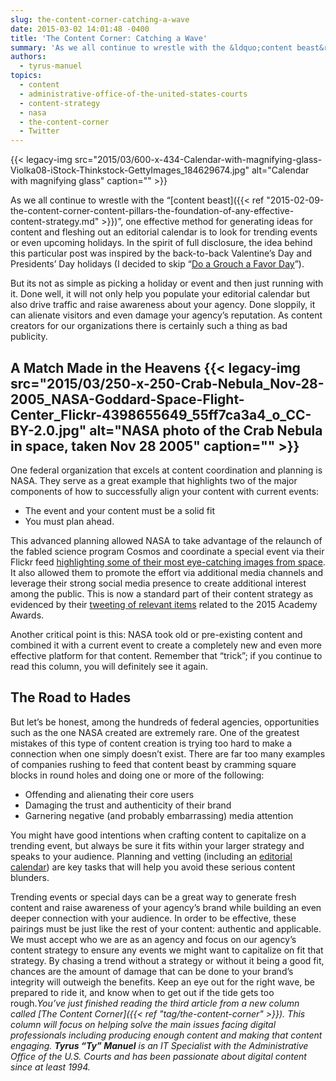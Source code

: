 ```yaml
---
slug: the-content-corner-catching-a-wave
date: 2015-03-02 14:01:48 -0400
title: 'The Content Corner: Catching a Wave'
summary: 'As we all continue to wrestle with the &ldquo;content beast&rdquo;, one effective method for generating ideas for content and fleshing out an editorial calendar is to look for trending events or even upcoming holidays. In the spirit of full disclosure, the idea behind this particular post was inspired by the back-to-back Valentine’s Day and Presidents’'
authors:
  - tyrus-manuel
topics:
  - content
  - administrative-office-of-the-united-states-courts
  - content-strategy
  - nasa
  - the-content-corner
  - Twitter
---
```


{{< legacy-img src="2015/03/600-x-434-Calendar-with-magnifying-glass-Violka08-iStock-Thinkstock-GettyImages_184629674.jpg" alt="Calendar with magnifying glass" caption="" >}} 

As we all continue to wrestle with the “[content beast]({{< ref "2015-02-09-the-content-corner-content-pillars-the-foundation-of-any-effective-content-strategy.md" >}})”, one effective method for generating ideas for content and fleshing out an editorial calendar is to look for trending events or even upcoming holidays. In the spirit of full disclosure, the idea behind this particular post was inspired by the back-to-back Valentine’s Day and Presidents’ Day holidays (I decided to skip “[Do a Grouch a Favor Day](http://www.cute-calendar.com/event/do-a-grouch-a-favor-day/11254-world.html)”).

But its not as simple as picking a holiday or event and then just running with it. Done well, it will not only help you populate your editorial calendar but also drive traffic and raise awareness about your agency. Done sloppily, it can alienate visitors and even damage your agency’s reputation. As content creators for our organizations there is certainly such a thing as bad publicity.

## A Match Made in the Heavens {{< legacy-img src="2015/03/250-x-250-Crab-Nebula\_Nov-28-2005\_NASA-Goddard-Space-Flight-Center\_Flickr-4398655649\_55ff7ca3a4\_o\_CC-BY-2.0.jpg" alt="NASA photo of the Crab Nebula in space, taken Nov 28 2005" caption="" >}} 

One federal organization that excels at content coordination and planning is NASA. They serve as a great example that highlights two of the major components of how to successfully align your content with current events:

  * The event and your content must be a solid fit
  * You must plan ahead.

This advanced planning allowed NASA to take advantage of the relaunch of the fabled science program Cosmos and coordinate a special event via their Flickr feed [highlighting some of their most eye-catching images from space](http://petapixel.com/2014/03/09/nasa-shares-beautiful-gallery-cosmic-imagery-ahead-tonights-cosmos-premier/). It also allowed them to promote the effort via additional media channels and leverage their strong social media presence to create additional interest among the public. This is now a standard part of their content strategy as evidenced by their [tweeting of relevant items](https://twitter.com/nasa/status/569873845999382529) related to the 2015 Academy Awards.

Another critical point is this: NASA took old or pre-existing content and combined it with a current event to create a completely new and even more effective platform for that content. Remember that “trick”; if you continue to read this column, you will definitely see it again.

## The Road to Hades

But let’s be honest, among the hundreds of federal agencies, opportunities such as the one NASA created are extremely rare. One of the greatest mistakes of this type of content creation is trying too hard to make a connection when one simply doesn’t exist. There are far too many examples of companies rushing to feed that content beast by cramming square blocks in round holes and doing one or more of the following:

  * Offending and alienating their core users
  * Damaging the trust and authenticity of their brand
  * Garnering negative (and probably embarrassing) media attention

You might have good intentions when crafting content to capitalize on a trending event, but always be sure it fits within your larger strategy and speaks to your audience. Planning and vetting (including an [editorial calendar](http://contentmarketinginstitute.com/2010/08/content-marketing-editorial-calendar/)) are key tasks that will help you avoid these serious content blunders.

Trending events or special days can be a great way to generate fresh content and raise awareness of your agency’s brand while building an even deeper connection with your audience. In order to be effective, these pairings must be just like the rest of your content: authentic and applicable. We must accept who we are as an agency and focus on our agency’s content strategy to ensure any events we might want to capitalize on fit that strategy. By chasing a trend without a strategy or without it being a good fit, chances are the amount of damage that can be done to your brand’s integrity will outweigh the benefits. Keep an eye out for the right wave, be prepared to ride it, and know when to get out if the tide gets too rough._You’ve just finished reading the third article from a new column called [The Content Corner]({{< ref "tag/the-content-corner" >}}). This column will focus on helping solve the main issues facing digital professionals including producing enough content and making that content engaging._
_**Tyrus “Ty” Manuel** is an IT Specialist with the Administrative Office of the U.S. Courts and has been passionate about digital content since at least 1994._